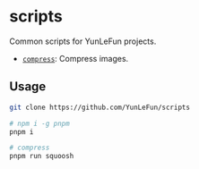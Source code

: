 # scripts

Common scripts for YunLeFun projects.

- [`compress`](./packages/compress/): Compress images.

## Usage

```bash
git clone https://github.com/YunLeFun/scripts

# npm i -g pnpm
pnpm i

# compress
pnpm run squoosh
```
